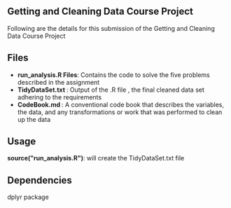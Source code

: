 ## Getting and Cleaning Data Course Project

Following are the details for this submission of the Getting and Cleaning Data Course Project

## Files
* <b>run_analysis.R Files</b>: Contains the code to solve the five problems described in the assignment
* <b>TidyDataSet.txt </b>: Output of the .R file , the final cleaned data set adhering to the requirements
* <b>CodeBook.md </b>: A conventional code book that describes the variables, the data, and any transformations or work that was performed to clean up the data 

## Usage
<b>source("run_analysis.R")</b>: will create the TidyDataSet.txt file 

## Dependencies
dplyr package
